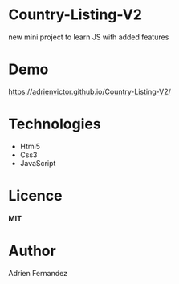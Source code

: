 # Country-Listing-V2
new mini project to learn JS with added features

# Demo
https://adrienvictor.github.io/Country-Listing-V2/
# Technologies
- Html5
- Css3
- JavaScript

# Licence
#### MIT

# Author
Adrien Fernandez
